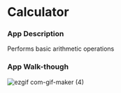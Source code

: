 # Calculator

### App Description
Performs basic arithmetic operations

### App Walk-though
![ezgif com-gif-maker (4)](https://user-images.githubusercontent.com/72886722/112074772-452bf100-8b34-11eb-82e6-d7de2cbdc488.gif)

